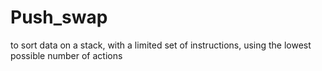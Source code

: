 # Push_swap
to sort data on a stack, with a limited set of instructions, using the lowest possible number of actions
